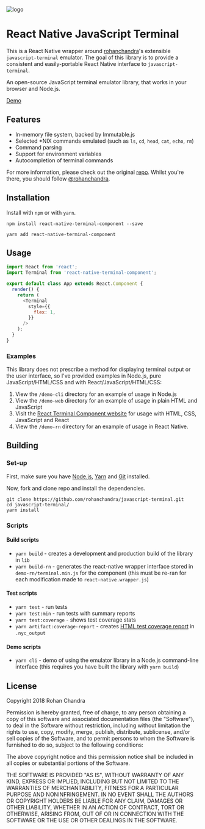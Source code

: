 ![logo](https://user-images.githubusercontent.com/816965/38487336-1d193960-3c23-11e8-8da6-9575b0eac3e9.png)

# React Native JavaScript Terminal

This is a React Native wrapper around [rohanchandra]()'s extensible `javascript-terminal` emulator. The goal of this library is to provide a consistent and easily-portable React Native interface to `javascript-terminal`.

An open-source JavaScript terminal emulator library, that works in your browser and Node.js.

[Demo](https://rohanchandra.gitlab.io/javascript-terminal/demo/)

## Features
* In-memory file system, backed by Immutable.js
* Selected *NIX commands emulated (such as `ls`, `cd`, `head`, `cat`, `echo`, `rm`)
* Command parsing
* Support for environment variables
* Autocompletion of terminal commands

For more information, please check out the original [repo](https://github.com/rohanchandra/javascript-terminal). Whilst you're there, you should follow [@rohanchandra](https://github.com/rohanchandra).

## Installation
Install with `npm` or with `yarn`.

```shell
npm install react-native-terminal-component --save
```

```shell
yarn add react-native-terminal-component
```

## Usage

```javascript
import React from 'react';
import Terminal from 'react-native-terminal-component';

export default class App extends React.Component {
  render() {
    return (
      <Terminal
        style={{
          flex: 1,
        }}
      />
    );
  }
}
```

### Examples
This library does not prescribe a method for displaying terminal output or the user interface, so I've provided examples in Node.js, pure JavaScript/HTML/CSS and with React/JavaScript/HTML/CSS:

1. View the `/demo-cli` directory for an example of usage in Node.js
2. View the `/demo-web` directory for an example of usage in plain HTML and JavaScript
3. Visit the [React Terminal Component website](https://github.com/rohanchandra/react-terminal-component) for usage with HTML, CSS, JavaScript and React
4. View the `/demo-rn` directory for an example of usage in React Native.

## Building

### Set-up

First, make sure you have  [Node.js](https://nodejs.org/en/download/), [Yarn](https://yarnpkg.com/en/docs/install) and [Git](https://git-scm.com/downloads) installed.

Now, fork and clone repo and install the dependencies.

```shell
git clone https://github.com/rohanchandra/javascript-terminal.git
cd javascript-terminal/
yarn install
```

### Scripts

#### Build scripts
* `yarn build`  - creates a development and production build of the library in `lib`
* `yarn build-rn` - generates the react-native wrapper interface stored in `demo-rn/terminal.min.js` for the component (this must be re-ran for each modification made to `react-native.wrapper.js`)

#### Test scripts
* `yarn test` - run tests
* `yarn test:min` - run tests with summary reports
* `yarn test:coverage` - shows test coverage stats
* `yarn artifact:coverage-report` - creates [HTML test coverage report](https://rohanchandra.gitlab.io/javascript-terminal/coverage/)  in `.nyc_output`

#### Demo scripts
* `yarn cli` - demo of using the emulator library in a Node.js command-line interface (this requires you have built the library with `yarn build`)

## License

Copyright 2018 Rohan Chandra

Permission is hereby granted, free of charge, to any person obtaining a copy of this software and associated documentation files (the "Software"), to deal in the Software without restriction, including without limitation the rights to use, copy, modify, merge, publish, distribute, sublicense, and/or sell copies of the Software, and to permit persons to whom the Software is furnished to do so, subject to the following conditions:

The above copyright notice and this permission notice shall be included in all copies or substantial portions of the Software.

THE SOFTWARE IS PROVIDED "AS IS", WITHOUT WARRANTY OF ANY KIND, EXPRESS OR IMPLIED, INCLUDING BUT NOT LIMITED TO THE WARRANTIES OF MERCHANTABILITY, FITNESS FOR A PARTICULAR PURPOSE AND NONINFRINGEMENT. IN NO EVENT SHALL THE AUTHORS OR COPYRIGHT HOLDERS BE LIABLE FOR ANY CLAIM, DAMAGES OR OTHER LIABILITY, WHETHER IN AN ACTION OF CONTRACT, TORT OR OTHERWISE, ARISING FROM, OUT OF OR IN CONNECTION WITH THE SOFTWARE OR THE USE OR OTHER DEALINGS IN THE SOFTWARE.
